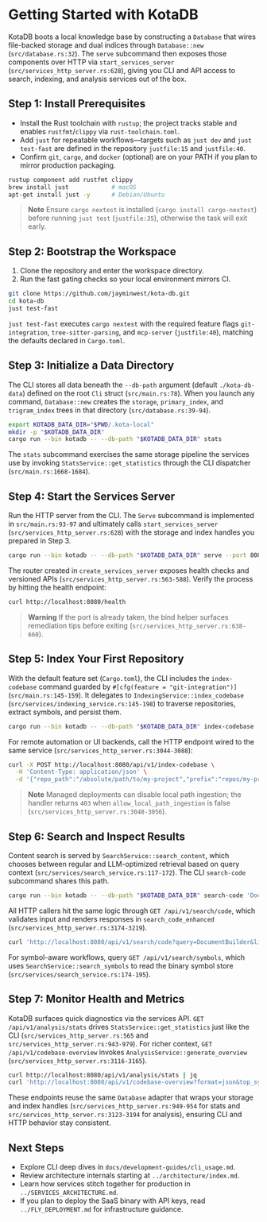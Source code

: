 # Getting Started with KotaDB

KotaDB boots a local knowledge base by constructing a `Database` that wires file-backed storage and dual indices through `Database::new` (`src/database.rs:32`). The `serve` subcommand then exposes those components over HTTP via `start_services_server` (`src/services_http_server.rs:628`), giving you CLI and API access to search, indexing, and analysis services out of the box.

## Step 1: Install Prerequisites
- Install the Rust toolchain with `rustup`; the project tracks stable and enables `rustfmt`/`clippy` via `rust-toolchain.toml`.
- Add `just` for repeatable workflows—targets such as `just dev` and `just test-fast` are defined in the repository `justfile:15` and `justfile:40`.
- Confirm `git`, `cargo`, and `docker` (optional) are on your PATH if you plan to mirror production packaging.

```bash
rustup component add rustfmt clippy
brew install just            # macOS
apt-get install just -y      # Debian/Ubuntu
```

> **Note** Ensure `cargo nextest` is installed (`cargo install cargo-nextest`) before running `just test` (`justfile:35`), otherwise the task will exit early.

## Step 2: Bootstrap the Workspace
1. Clone the repository and enter the workspace directory.
2. Run the fast gating checks so your local environment mirrors CI.

```bash
git clone https://github.com/jayminwest/kota-db.git
cd kota-db
just test-fast
```

`just test-fast` executes `cargo nextest` with the required feature flags `git-integration`, `tree-sitter-parsing`, and `mcp-server` (`justfile:40`), matching the defaults declared in `Cargo.toml`.

## Step 3: Initialize a Data Directory
The CLI stores all data beneath the `--db-path` argument (default `./kota-db-data`) defined on the root `Cli` struct (`src/main.rs:78`). When you launch any command, `Database::new` creates the `storage`, `primary_index`, and `trigram_index` trees in that directory (`src/database.rs:39-94`).

```bash
export KOTADB_DATA_DIR="$PWD/.kota-local"
mkdir -p "$KOTADB_DATA_DIR"
cargo run --bin kotadb -- --db-path "$KOTADB_DATA_DIR" stats
```

The `stats` subcommand exercises the same storage pipeline the services use by invoking `StatsService::get_statistics` through the CLI dispatcher (`src/main.rs:1668-1684`).

## Step 4: Start the Services Server
Run the HTTP server from the CLI. The `Serve` subcommand is implemented in `src/main.rs:93-97` and ultimately calls `start_services_server` (`src/services_http_server.rs:628`) with the storage and index handles you prepared in Step 3.

```bash
cargo run --bin kotadb -- --db-path "$KOTADB_DATA_DIR" serve --port 8080
```

The router created in `create_services_server` exposes health checks and versioned APIs (`src/services_http_server.rs:563-588`). Verify the process by hitting the health endpoint:

```bash
curl http://localhost:8080/health
```

> **Warning** If the port is already taken, the bind helper surfaces remediation tips before exiting (`src/services_http_server.rs:638-660`).

## Step 5: Index Your First Repository
With the default feature set (`Cargo.toml`), the CLI includes the `index-codebase` command guarded by `#[cfg(feature = "git-integration")]` (`src/main.rs:145-159`). It delegates to `IndexingService::index_codebase` (`src/services/indexing_service.rs:145-198`) to traverse repositories, extract symbols, and persist them.

```bash
cargo run --bin kotadb -- --db-path "$KOTADB_DATA_DIR" index-codebase ./my-project --prefix repos/my-project
```

For remote automation or UI backends, call the HTTP endpoint wired to the same service (`src/services_http_server.rs:3044-3088`):

```bash
curl -X POST http://localhost:8080/api/v1/index-codebase \
  -H 'Content-Type: application/json' \
  -d '{"repo_path":"/absolute/path/to/my-project","prefix":"repos/my-project"}'
```

> **Note** Managed deployments can disable local path ingestion; the handler returns `403` when `allow_local_path_ingestion` is false (`src/services_http_server.rs:3048-3056`).

## Step 6: Search and Inspect Results
Content search is served by `SearchService::search_content`, which chooses between regular and LLM-optimized retrieval based on query context (`src/services/search_service.rs:117-172`). The CLI `search-code` subcommand shares this path.

```bash
cargo run --bin kotadb -- --db-path "$KOTADB_DATA_DIR" search-code 'DocumentBuilder' --limit 5 --context medium
```

All HTTP callers hit the same logic through `GET /api/v1/search/code`, which validates input and renders responses in `search_code_enhanced` (`src/services_http_server.rs:3174-3219`).

```bash
curl 'http://localhost:8080/api/v1/search/code?query=DocumentBuilder&limit=5&search_type=medium'
```

For symbol-aware workflows, query `GET /api/v1/search/symbols`, which uses `SearchService::search_symbols` to read the binary symbol store (`src/services/search_service.rs:174-195`).

## Step 7: Monitor Health and Metrics
KotaDB surfaces quick diagnostics via the services API. `GET /api/v1/analysis/stats` drives `StatsService::get_statistics` just like the CLI (`src/services_http_server.rs:565` and `src/services_http_server.rs:943-979`). For richer context, `GET /api/v1/codebase-overview` invokes `AnalysisService::generate_overview` (`src/services_http_server.rs:3116-3165`).

```bash
curl http://localhost:8080/api/v1/analysis/stats | jq
curl 'http://localhost:8080/api/v1/codebase-overview?format=json&top_symbols_limit=10' | jq
```

These endpoints reuse the same `Database` adapter that wraps your storage and index handles (`src/services_http_server.rs:949-954` for stats and `src/services_http_server.rs:3123-3194` for analysis), ensuring CLI and HTTP behavior stay consistent.

## Next Steps
- Explore CLI deep dives in `docs/development-guides/cli_usage.md`.
- Review architecture internals starting at `../architecture/index.md`.
- Learn how services stitch together for production in `../SERVICES_ARCHITECTURE.md`.
- If you plan to deploy the SaaS binary with API keys, read `../FLY_DEPLOYMENT.md` for infrastructure guidance.
